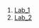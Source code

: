 1. [Lab_1](https://github.com/Vetal-V/IK-31-Vrublevskyi/tree/master/Lab_1)
2. [Lab_2](https://github.com/Vetal-V/IK-31-Vrublevskyi/tree/master/lab_2)